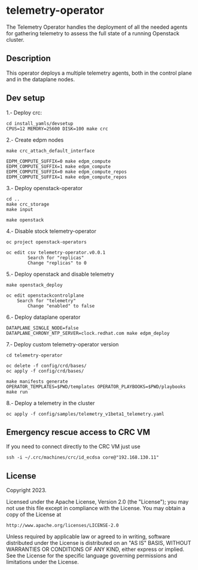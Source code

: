 # telemetry-operator
The Telemetry Operator handles the deployment of all the needed agents for gathering telemetry to assess the full state of a running Openstack cluster.

## Description
This operator deploys a multiple telemetry agents, both in the control plane and in the dataplane nodes.

## Dev setup
1.- Deploy crc:
```
cd install_yamls/devsetup
CPUS=12 MEMORY=25600 DISK=100 make crc
```

2.- Create edpm nodes
```
make crc_attach_default_interface

EDPM_COMPUTE_SUFFIX=0 make edpm_compute
EDPM_COMPUTE_SUFFIX=1 make edpm_compute
EDPM_COMPUTE_SUFFIX=0 make edpm_compute_repos
EDPM_COMPUTE_SUFFIX=1 make edpm_compute_repos
```

3.- Deploy openstack-operator
```
cd ..
make crc_storage
make input

make openstack
```

4.- Disable stock telemetry-operator
```
oc project openstack-operators

oc edit csv telemetry-operator.v0.0.1
    	Search for "replicas"
		Change "replicas" to 0
```

5.- Deploy openstack and disable telemetry
```
make openstack_deploy

oc edit openstackcontrolplane
	Search for "telemetry"
		Change "enabled" to false
```

6.- Deploy dataplane operator
```
DATAPLANE_SINGLE_NODE=false DATAPLANE_CHRONY_NTP_SERVER=clock.redhat.com make edpm_deploy
```

7.- Deploy custom telemetry-operator version
```
cd telemetry-operator

oc delete -f config/crd/bases/
oc apply -f config/crd/bases/

make manifests generate
OPERATOR_TEMPLATES=$PWD/templates OPERATOR_PLAYBOOKS=$PWD/playbooks make run
```

8.- Deploy a telemetry in the cluster
```
oc apply -f config/samples/telemetry_v1beta1_telemetry.yaml
```

## Emergency rescue access to CRC VM
If you need to connect directly to the CRC VM just use
```
ssh -i ~/.crc/machines/crc/id_ecdsa core@"192.168.130.11"
```

## License

Copyright 2023.

Licensed under the Apache License, Version 2.0 (the "License");
you may not use this file except in compliance with the License.
You may obtain a copy of the License at

    http://www.apache.org/licenses/LICENSE-2.0

Unless required by applicable law or agreed to in writing, software
distributed under the License is distributed on an "AS IS" BASIS,
WITHOUT WARRANTIES OR CONDITIONS OF ANY KIND, either express or implied.
See the License for the specific language governing permissions and
limitations under the License.
